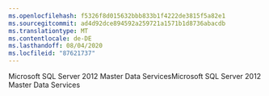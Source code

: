 ```yaml
---
ms.openlocfilehash: f5326f8d015632bbb833b1f4222de3815f5a82e1
ms.sourcegitcommit: ad4d92dce894592a259721a1571b1d8736abacdb
ms.translationtype: MT
ms.contentlocale: de-DE
ms.lasthandoff: 08/04/2020
ms.locfileid: "87621737"
---
```

<span data-ttu-id="4fef4-101">Microsoft SQL Server 2012 Master Data Services</span><span class="sxs-lookup"><span data-stu-id="4fef4-101">Microsoft SQL Server 2012 Master Data Services</span></span>
